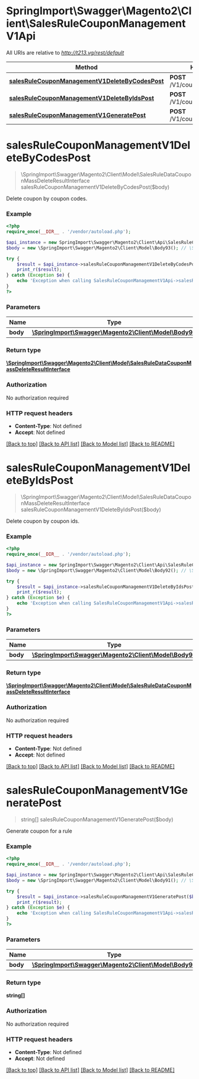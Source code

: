 # SpringImport\Swagger\Magento2\Client\SalesRuleCouponManagementV1Api

All URIs are relative to *http://t213.vg/rest/default*

Method | HTTP request | Description
------------- | ------------- | -------------
[**salesRuleCouponManagementV1DeleteByCodesPost**](SalesRuleCouponManagementV1Api.md#salesRuleCouponManagementV1DeleteByCodesPost) | **POST** /V1/coupons/deleteByCodes | 
[**salesRuleCouponManagementV1DeleteByIdsPost**](SalesRuleCouponManagementV1Api.md#salesRuleCouponManagementV1DeleteByIdsPost) | **POST** /V1/coupons/deleteByIds | 
[**salesRuleCouponManagementV1GeneratePost**](SalesRuleCouponManagementV1Api.md#salesRuleCouponManagementV1GeneratePost) | **POST** /V1/coupons/generate | 


# **salesRuleCouponManagementV1DeleteByCodesPost**
> \SpringImport\Swagger\Magento2\Client\Model\SalesRuleDataCouponMassDeleteResultInterface salesRuleCouponManagementV1DeleteByCodesPost($body)



Delete coupon by coupon codes.

### Example
```php
<?php
require_once(__DIR__ . '/vendor/autoload.php');

$api_instance = new SpringImport\Swagger\Magento2\Client\Api\SalesRuleCouponManagementV1Api();
$body = new \SpringImport\Swagger\Magento2\Client\Model\Body93(); // \SpringImport\Swagger\Magento2\Client\Model\Body93 | 

try {
    $result = $api_instance->salesRuleCouponManagementV1DeleteByCodesPost($body);
    print_r($result);
} catch (Exception $e) {
    echo 'Exception when calling SalesRuleCouponManagementV1Api->salesRuleCouponManagementV1DeleteByCodesPost: ', $e->getMessage(), PHP_EOL;
}
?>
```

### Parameters

Name | Type | Description  | Notes
------------- | ------------- | ------------- | -------------
 **body** | [**\SpringImport\Swagger\Magento2\Client\Model\Body93**](../Model/\SpringImport\Swagger\Magento2\Client\Model\Body93.md)|  | [optional]

### Return type

[**\SpringImport\Swagger\Magento2\Client\Model\SalesRuleDataCouponMassDeleteResultInterface**](../Model/SalesRuleDataCouponMassDeleteResultInterface.md)

### Authorization

No authorization required

### HTTP request headers

 - **Content-Type**: Not defined
 - **Accept**: Not defined

[[Back to top]](#) [[Back to API list]](../../README.md#documentation-for-api-endpoints) [[Back to Model list]](../../README.md#documentation-for-models) [[Back to README]](../../README.md)

# **salesRuleCouponManagementV1DeleteByIdsPost**
> \SpringImport\Swagger\Magento2\Client\Model\SalesRuleDataCouponMassDeleteResultInterface salesRuleCouponManagementV1DeleteByIdsPost($body)



Delete coupon by coupon ids.

### Example
```php
<?php
require_once(__DIR__ . '/vendor/autoload.php');

$api_instance = new SpringImport\Swagger\Magento2\Client\Api\SalesRuleCouponManagementV1Api();
$body = new \SpringImport\Swagger\Magento2\Client\Model\Body92(); // \SpringImport\Swagger\Magento2\Client\Model\Body92 | 

try {
    $result = $api_instance->salesRuleCouponManagementV1DeleteByIdsPost($body);
    print_r($result);
} catch (Exception $e) {
    echo 'Exception when calling SalesRuleCouponManagementV1Api->salesRuleCouponManagementV1DeleteByIdsPost: ', $e->getMessage(), PHP_EOL;
}
?>
```

### Parameters

Name | Type | Description  | Notes
------------- | ------------- | ------------- | -------------
 **body** | [**\SpringImport\Swagger\Magento2\Client\Model\Body92**](../Model/\SpringImport\Swagger\Magento2\Client\Model\Body92.md)|  | [optional]

### Return type

[**\SpringImport\Swagger\Magento2\Client\Model\SalesRuleDataCouponMassDeleteResultInterface**](../Model/SalesRuleDataCouponMassDeleteResultInterface.md)

### Authorization

No authorization required

### HTTP request headers

 - **Content-Type**: Not defined
 - **Accept**: Not defined

[[Back to top]](#) [[Back to API list]](../../README.md#documentation-for-api-endpoints) [[Back to Model list]](../../README.md#documentation-for-models) [[Back to README]](../../README.md)

# **salesRuleCouponManagementV1GeneratePost**
> string[] salesRuleCouponManagementV1GeneratePost($body)



Generate coupon for a rule

### Example
```php
<?php
require_once(__DIR__ . '/vendor/autoload.php');

$api_instance = new SpringImport\Swagger\Magento2\Client\Api\SalesRuleCouponManagementV1Api();
$body = new \SpringImport\Swagger\Magento2\Client\Model\Body91(); // \SpringImport\Swagger\Magento2\Client\Model\Body91 | 

try {
    $result = $api_instance->salesRuleCouponManagementV1GeneratePost($body);
    print_r($result);
} catch (Exception $e) {
    echo 'Exception when calling SalesRuleCouponManagementV1Api->salesRuleCouponManagementV1GeneratePost: ', $e->getMessage(), PHP_EOL;
}
?>
```

### Parameters

Name | Type | Description  | Notes
------------- | ------------- | ------------- | -------------
 **body** | [**\SpringImport\Swagger\Magento2\Client\Model\Body91**](../Model/\SpringImport\Swagger\Magento2\Client\Model\Body91.md)|  | [optional]

### Return type

**string[]**

### Authorization

No authorization required

### HTTP request headers

 - **Content-Type**: Not defined
 - **Accept**: Not defined

[[Back to top]](#) [[Back to API list]](../../README.md#documentation-for-api-endpoints) [[Back to Model list]](../../README.md#documentation-for-models) [[Back to README]](../../README.md)

